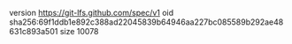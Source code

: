 version https://git-lfs.github.com/spec/v1
oid sha256:69f1ddb1e892c388ad22045839b64946aa227bc085589b292ae48631c893a501
size 10078
